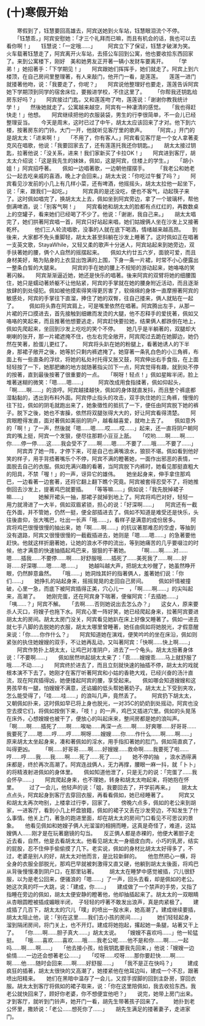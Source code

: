 # (十)寒假开始
　　寒假到了，钰慧要回高雄去，阿宾送她到火车站，钰慧眼泪流个不停。 
　　「钰慧乖，」阿宾安慰她：「才三个礼拜而已嘛，而且有机会的话，我也可以去看你啊！」　　钰慧说：「一定哦……」 
　　阿宾立下了保证，钰慧才破涕为笑。　　火车载著钰慧走了，阿宾离开火车站，去搭公车回到公寓，他也要收拾东西回家了。来到公寓楼下，刚好　美和她男友正开著一辆小发财车要离开。 
　　「学弟！」她招著手：「下学期见！」　　阿宾跟她们挥挥手，她们就走了。阿宾上到六楼顶，在自己房间里整理著，有人来敲门，他开门一看，是莲莲。　　莲莲一进门就搂著他吻，说：「我要走了，你呢？」　　阿宾说他整理好也要走，莲莲告诉阿宾她下学期顶到同学的宿舍床位，要搬进学校，不住这里了。 
　　「你帮我还钥匙给房东好吗？」　　阿宾接过门匙，又和莲莲吻了吻，莲莲说：「谢谢你教我统计学！」　　然後她就走了。公寓越来越空，阿宾有一种凄清的感觉。　　「我也得赶快走！」他想。　　阿宾继续把他的衣服装袋，男生的行李很简单，不一会儿已经整理妥当。　　今天是周末，这时已过了中午，胡太太应该回来了才对。他下到六楼，按著房东的门铃。大门一开，他就听见客厅里的歌声。 
　　「阿宾，」开门的是胡太太：「进来啊！」　　「不用了，你有客人。」阿宾看见客厅是一个女人拿著麦克风在唱歌，他说：「我要回家去了，还有莲莲托我还你钥匙。」　　胡太太接过钥匙，拉著他说：「没关系，进来！我们家新买了卡拉OK！」　　阿宾进到客厅，胡太太介绍说：「这是我先生的妹妹，佩如，这是阿宾，住楼上的学生。」　　「胡小姐！」阿宾招呼著。　　佩如一边唱著歌，一边朝他摆摆手。 
　　「我老公和她老公一起去吃亲戚的喜酒，晚上才会回来。」胡太太说：「你吃过午餐了吗？」　　阿宾看见沙发前的小几上有几样小菜，还有啤酒，他摇摇头，胡太太拉他一起坐下，说：「来，跟我们一起吃。」 
　　阿宾真的是还没吃，便也不客气，动起筷子来了。这时佩如唱完了，换胡太太上去，佩如坐到阿宾旁边，拿了一个玻璃杯，帮他倒满啤酒，说：「别客气啊！」　　阿宾看她和胡太太的脸都有点红红的，再数数桌上的空罐子，看来她们已经喝了不少了。他说：「谢谢，我自己来。」　　胡太太唱完了，她们拱著阿宾唱一首，阿宾只好站起来唱，她们姑嫂俩人坐在沙发上又接著乾杯。 
　　他们三人轮流唱歌，没事的人就在底下喝酒，情绪越来越高昂。　　到後来，大家都不免头重脚轻，胡太太甚至斜躺在沙发上睡著了。这时佩如正在唱著一支英文歌，StayaWhile，又轻又柔的歌声十分迷人，阿宾站起来到她旁边，双手扶著她的腰，俩个人自然的摇摆起来。　　佩如大约廿五六岁，面貌可爱，而且身材美好，略为贴身的上衣显出饱满的上围，下身一条一片裙，时常不小心便露出一整条白皙的大腿来。 
　　阿宾的手在她的腰上不规矩的游动起来，她咯咯的笑著闪躲。　　阿宾渐渐逼近她，她还是快乐的唱著。後来阿宾的双臂将她的细腰围住，她只是蠕动著娇躯不让他贴紧，阿宾的手掌就在她的腰身附近活动，而且逐渐放肆的到处侵犯。佩如被他摸索得笑得更厉害了，软绵绵的身体一直摩擦著阿宾的敏感处，阿宾的手掌往下直溜，捧住了她的双臀，往自己搂来，俩人就贴在一起了。 
　　佩如将头靠在阿宾肩上，可是嘴里依然在唱著。阿宾腾出左手，从那一片裙的开口摸进去，首先接触到细嫩而发烫的大腿，他不忍释手的爱抚著，佩如又咯咯的笑起来，而且推著他想要逃走，阿宾赶快要拉她，结果俩人都跌倒在地上，佩如先爬起来，坐回到沙发上吃吃的笑个不停。　　她几乎是半躺著的，双腿却大喇喇的张开，那一片裙遮掩不住，也左右完全敞开，阿宾爬过去跪在她脚边，她仍然在笑著，脸蛋儿更红了。 
　　阿宾将头趴在她的粉腿上，看著她诱人的下半身，那裙子敞开之後，她等於只剩内裤遮掩了。她穿著一条乳白色的小三角裤，布面上有一些直条的浮纹，将她的私处衬托得又胀又鼓，阿宾伸出右手食指，在上面轻轻按了一下，她那肥嫩的地方就随著指尖凹下一点，阿宾觉得有趣，就到处不停的按著，直到最後按著了很重要的一点。　　「啊呀！轻点！」佩如星眸半闭，脸上堆著迷糊的微笑：「嗯……嗯……」 
　　阿宾改成用食指揉著，佩如仰起头，「啊……啊……」的浪哼。阿宾越揉越快，佩如的身体就直发抖，而且整个裤底都湿黏黏的，透出到布料外面。阿宾停止指头的攻击，双手执住她的三角裤，慢慢的往下拉，佩如的阴毛就跑出来了，她象徵性的抵抗了一下，便任由阿宾脱下她的裤子。脱下之後，她也不害臊，依然将双腿张得大大的，好让阿宾看得清楚。　　阿宾眼瞪得发直，面对著佩如美丽的阴户，越看越喜爱，就吻上去了。　　佩如意外的「啊！」了一声，然後就「嗯……嗯……哎……哎……」起来，还一直将阴户朝阿宾的嘴上挺，阿宾一个发狠，便尽往那颗小豆豆上舐。　　「哎哟……啊……啊……你……停一停……这……我会受不了……啊……嗯……不要了……哦……不要了……」 
　　阿宾弄了她一阵，才停下来，可是自己也满嘴浪水，狼狈不堪。佩如看到他好笑的样子，用手背捂著嘴乐个不停，阿宾不满的瞪著她，一面作出邪恶的表情，一面脱去自己的衣服。佩如充满兴趣的看著，当阿宾脱下内裤时，她看见那挺直粗大的阳具，不禁「喔！」的一声，讶异它的雄伟。　　她坐起身来，伸手拿住那鸡巴，一边看著一边套著，还将它翻上翻下瞧个究竟。阿宾被套得忍受不了，将她推倒回去沙发上，提著鸡巴就要插。　　「等等嘛……」佩如说：「我先脱掉裙子嘛……」 
　　她解开裙头一抽，那裙子就掉到地上了。阿宾将鸡巴对好，轻轻一用力就滑进了一大半，佩如双眉紧锁，担心的说：「好深啊……」　　阿宾还有一截在外面，并不管她，仍然一挺，便全部插进去了。佩如不知道是难受还是快乐，头往後直仰，张大嘴巴，吐出一长声「哦……」，看样子是满意的成份居多。 
　　阿宾将鸡巴很慢很慢的抽出来，她「啊……啊……」的抗议著那难忍的空虚，等抽到没有退路，阿宾又很慢很慢的一截截插进去，她则是「嗯……嗯……」的急著要他赶快。他就这样折磨著她，让她的浪水不停的流出，等到她痛苦的几乎要啜泣的时候，他才满意的快速抽插起鸡巴来，狠狠的干著她。 
　　「啊……啊……对……嗯……插我……不要停……啊……好舒服哦……插死了……美死我了……啊……好哥……好深哪……嗯……嗯……」　　她越叫越大声，把胡太太吵醒了，她虽然睁开眼，仍然醉意盎然。　　「哦……」她洞烛其奸的指著俩人，羞著她们说：「你们……」　　她挣扎的站起身来，摇摇晃晃的走回自己房间。 
　　佩如奸情被撞破，心里一急，而底下被阿宾插得正美，穴心儿一　，「啊……啊……」的尖叫起来，高潮了。　　她刚完蛋，还在阿宾身下喘著，便催阿宾：「去插她……」　　「咦……？」阿宾不解。　　「去啊……否则她说出去怎么办？」　　这女人，原来要杀人灭口，将嫂子也拖下水。阿宾心里一阵好笑，她已经爬起身来，拉著阿宾要进胡太太的房间。胡太太房门没关，阿宾看见她趴在床上好像又睡著了。佩如一进去就七手八脚的去脱她的衣服，胡太太哪里曾睡著，她任由佩如将她脱光，才假意醒来说：「你……你作什么？」　　阿宾知道她在演戏，便笑吟吟的坐在床沿，佩如则紧张的执住她嫂嫂的双手，不让她再乱动，又叫著阿宾：「快啊……快上啊……」 
　　阿宾作势扑上胡太太，让鸡巴对准阴户，进去了一个龟头。胡太太扭著身体说：「不要啊……」　　佩如居然哄起胡太太来了：「乖……嫂嫂乖……马上就舒服了哦……不动……」　　阿宾终於进去了，而且立刻就快速的抽插不停，胡太太的戏就根本演不下去了。她刚才在客厅听著阿宾和小姑的香艳大戏，已经兴奋的汤汁直流，现在阿宾插得凶，她便搂起阿宾的腰，享受起来。　　佩如哪会知道嫂嫂和这男孩早有一腿，怕嫂嫂不满意，还谄媚的低头帮她著奶子。胡太太上下受到夹攻，怎么能受得了，「哇……哇……」的浪叫几声，竟然丢了。 
　　阿宾扔下胡太太，又朝佩如扑来，这时佩如早已将上身也脱光，一对35C的奶奶到处摇动，阿宾也没空去摸它们，将佩如按倒下来，「吱！」的一声，鸡巴又插进穴里。佩如的头晃荡在床外，心想嫂嫂也被干了，便放心的叫起床来，整间房都是她的浪叫声。　　「啊……啊……插死了……啊……唉呦……再深一点……啊……好爽哪……好哥哥……我要死了……嗯……哼……哼……啊呀……嫂嫂……你……作什么……啊……啊……」　　原来胡太太坐起身来，凑和著佩如的淫水，用手指扣著她的肛门。佩如简直疯了，叫得更凶。 
　　「啊……好哥哥……啊……好嫂嫂……救命啊……我要死了啦……哼……哼……我……我……啊……死了……死了……」　　她不停的抽　，浪水洒得满床都是，终於再次高潮了。阿宾连战俩人，无力再撑，腰眼一麻一抖，就「卜卜」的将精液射进佩如的身体里。　　佩如知道他泄了，只是无力的说：「完蛋了……我会怀孕……」　　阿宾爬起身来，也不理她，转身和胡太太吻起来，将她抱在怀里。 
　　过了一会儿，他轻声的说：「姐，我要回去了，开学前再来。」　　胡太太点点头，阿宾起身到客厅去穿回衣服，再看看佩如，她已经睡著了。 
　　阿宾又和胡太太再次吻别，上楼拿过行李，回家了。　　傍晚六点多，佩如的老公来到胡家，一进客厅，看到小几上杯盘狼籍，佩如的裙子又丢在沙发旁边，不知发生了什么事情。他关上门，著急的跑进里面，却在胡太太的房间门口看见不可思议的景象。　　他看见佩如和她嫂子俩人光溜溜的相拥而睡，这真是奇怪了，难道，这姑嫂俩人……刚才是在玩著磨镜的勾当。　　反正俩人都是赤裸的，他便大著胆子走近去看，自然，他是去看胡太太。他看见胡太太一身细皮白肉，小巧的乳房，结实的屁股，忍不住伸手偷偷摸了几下。老实说，佩如的身材比胡太太好得多了，不过，老婆是别人的好，胡太太对他而言，是比较新鲜的。　　他忽然把心一横，将全身的衣服全部脱光，那鸡巴早就被刺激得又直又硬，他躺到胡太太後面，将鸡巴从背後慢慢凑到阴户口，在那里钻著。 
　　胡太太在睡梦中感觉被插，穴儿很舒服，以为是老公回来，便骚浪的「嗯……」了一声，回头去看，却是佩如的老公。　　她这次真的吓一大跳，说：「建成，你……」　　建成做了一个禁声的手势，又指了指睡在旁边的佩如，胡太太便安静的瞪著他，他却抽插起来了。胡太太的一双眼睛从杏眼圆瞪被插成媚眼半闭，　子轻轻的哼著不敢发出浪声，真是肉紧极了。　　建成插了几百下，胡太太的穴儿「噗」的喷出一股水来，她高潮了。建成继续要插，胡太太阻止他，说：「别在这里……我们去小孩的房间……」 
　　她们轻轻起身，溜到隔闭房间，将门关上，也不开灯。建成将她抱起，撂起她一条腿，站著又干上了。　　「你……啊……胆子真大……」胡太太说。　　「嫂嫂不喜欢吗……」他一轮猛挺。　　「哦……喜欢……喜欢……哦……我老公呢……他不是和你……啊……一起吗……啊……啊……」　　「他去接小孩，给我钥匙要我先回来，」他说：「嫂嫂一边偷情……一边还会想著老公……」　　「哎呀……哎呀……那你要赶快……啊……啊……他……随时会回来……啊……好舒服……」　　「我不是正在快吗？」 
　　建成疯狂的插著，胡太太很快的又高潮了，她搂紧他在他耳边叫，建成一个不忍，跟著喷出阳精来。　　她们在黑暗中温存了一会儿，又捏手捏脚的回到主卧房，穿回衣服。胡太太到客厅将佩如的裙子取来，说：「你在这里陪佩如，我去收拾东西。我老公就快回来了，顾好你老婆，你不想便宜他吧？」　　说完，她带上房门出来。才到客厅，就听到门铃声，她开门一看，胡先生带著孩子回来了。 
　　她扑到老公怀里，撒娇说：「老公……想死你了……」　　胡先生满足的搂著妻子，走进家门。 
